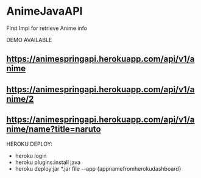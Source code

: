 # AnimeJavaAPI

First Impl for retrieve Anime info

DEMO AVAILABLE
## https://animespringapi.herokuapp.com/api/v1/anime
## https://animespringapi.herokuapp.com/api/v1/anime/2
## https://animespringapi.herokuapp.com/api/v1/anime/name?title=naruto


HEROKU DEPLOY:
- heroku login
- heroku plugins:install java
- heroku deploy:jar *.jar file --app {appnamefromherokudashboard}
